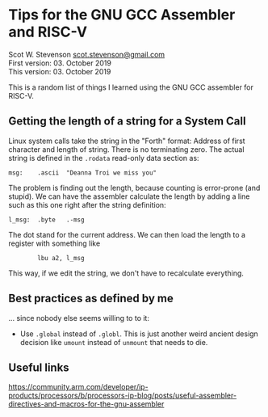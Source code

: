 # Tips for the GNU GCC Assembler and RISC-V
Scot W. Stevenson <scot.stevenson@gmail.com>   
First version: 03. October 2019  
This version: 03. October 2019  

This is a random list of things I learned using the GNU GCC assembler for RISC-V. 

## Getting the length of a string for a System Call

Linux system calls take the string in the "Forth" format: Address of first
character and length of string. There is no terminating zero. The actual string
is defined in the `.rodata` read-only data section as:

```
msg:    .ascii  "Deanna Troi we miss you"
```

The problem is finding out the length, because counting is error-prone (and
stupid). We can have the assembler calculate the length by adding a line such as
this one right after the string definition: 

```
l_msg:  .byte   .-msg
```

The dot stand for the current address. We can then load the length to a register
with something like

```
        lbu a2, l_msg
```

This way, if we edit the string, we don't have to recalculate everything.

## Best practices as defined by me

... since nobody else seems willing to to it: 

- Use `.global` instead of `.globl`. This is just another weird ancient design
  decision like `umount` instead of `unmount` that needs to die.

## Useful links 

https://community.arm.com/developer/ip-products/processors/b/processors-ip-blog/posts/useful-assembler-directives-and-macros-for-the-gnu-assembler

